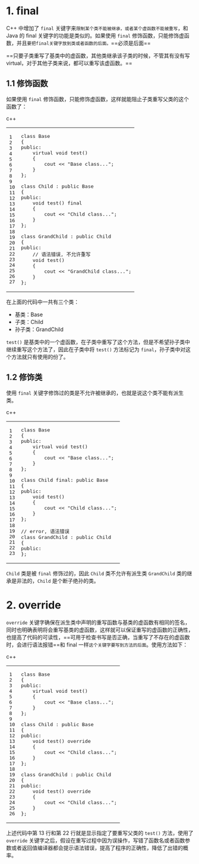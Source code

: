 # 1\. final

C++ 中增加了 `final` 关键字来`限制某个类不能被继承，或者某个虚函数不能被重写`，和 Java 的 final 关键字的功能是类似的。如果使用 `final` 修饰函数，只能修饰虚函数，并且`要把final关键字放到类或者函数的后面。`==必须是后面==

==只要子类重写了基类中的虚函数，其他类继承该子类的时候，不管其有没有写virtual，对于其他子类来说，都可以重写该虚函数。==

## 1.1 修饰函数

如果使用 `final` 修饰函数，只能修饰虚函数，这样就能阻止子类重写父类的这个函数了：

c++

<table><tbody><tr><td class="gutter"><pre><span class="line">1</span><br><span class="line">2</span><br><span class="line">3</span><br><span class="line">4</span><br><span class="line">5</span><br><span class="line">6</span><br><span class="line">7</span><br><span class="line">8</span><br><span class="line">9</span><br><span class="line">10</span><br><span class="line">11</span><br><span class="line">12</span><br><span class="line">13</span><br><span class="line">14</span><br><span class="line">15</span><br><span class="line">16</span><br><span class="line">17</span><br><span class="line">18</span><br><span class="line">19</span><br><span class="line">20</span><br><span class="line">21</span><br><span class="line">22</span><br><span class="line">23</span><br><span class="line">24</span><br><span class="line">25</span><br><span class="line">26</span><br><span class="line">27</span><br></pre></td><td class="code"><pre><span class="line"><span class="keyword">class</span> <span class="title class_">Base</span></span><br><span class="line">{</span><br><span class="line"><span class="keyword">public</span>:</span><br><span class="line">    <span class="function"><span class="keyword">virtual</span> <span class="type">void</span> <span class="title">test</span><span class="params">()</span></span></span><br><span class="line"><span class="function">    </span>{</span><br><span class="line">        cout &lt;&lt; <span class="string">"Base class..."</span>;</span><br><span class="line">    }</span><br><span class="line">};</span><br><span class="line"></span><br><span class="line"><span class="keyword">class</span> <span class="title class_">Child</span> : <span class="keyword">public</span> Base</span><br><span class="line">{</span><br><span class="line"><span class="keyword">public</span>:</span><br><span class="line">    <span class="function"><span class="type">void</span> <span class="title">test</span><span class="params">()</span> <span class="keyword">final</span></span></span><br><span class="line"><span class="function">    </span>{</span><br><span class="line">        cout &lt;&lt; <span class="string">"Child class..."</span>;</span><br><span class="line">    }</span><br><span class="line">};</span><br><span class="line"></span><br><span class="line"><span class="keyword">class</span> <span class="title class_">GrandChild</span> : <span class="keyword">public</span> Child</span><br><span class="line">{</span><br><span class="line"><span class="keyword">public</span>:</span><br><span class="line">    <span class="comment">// 语法错误, 不允许重写</span></span><br><span class="line">    <span class="function"><span class="type">void</span> <span class="title">test</span><span class="params">()</span></span></span><br><span class="line"><span class="function">    </span>{</span><br><span class="line">        cout &lt;&lt; <span class="string">"GrandChild class..."</span>;</span><br><span class="line">    }</span><br><span class="line">};</span><br></pre></td></tr></tbody></table>

在上面的代码中一共有三个类：

- 基类：Base
- 子类：Child
- 孙子类：GrandChild

`test()` 是基类中的一个虚函数，在子类中重写了这个方法，但是不希望孙子类中继续重写这个方法了，因此在子类中将 `test()` 方法标记为 `final`，孙子类中对这个方法就只有使用的份了。

## 1.2 修饰类

使用 `final` 关键字修饰过的类是不允许被继承的，也就是说这个类不能有派生类。

c++

<table><tbody><tr><td class="gutter"><pre><span class="line">1</span><br><span class="line">2</span><br><span class="line">3</span><br><span class="line">4</span><br><span class="line">5</span><br><span class="line">6</span><br><span class="line">7</span><br><span class="line">8</span><br><span class="line">9</span><br><span class="line">10</span><br><span class="line">11</span><br><span class="line">12</span><br><span class="line">13</span><br><span class="line">14</span><br><span class="line">15</span><br><span class="line">16</span><br><span class="line">17</span><br><span class="line">18</span><br><span class="line">19</span><br><span class="line">20</span><br><span class="line">21</span><br><span class="line">22</span><br><span class="line">23</span><br></pre></td><td class="code"><pre><span class="line"><span class="keyword">class</span> <span class="title class_">Base</span></span><br><span class="line">{</span><br><span class="line"><span class="keyword">public</span>:</span><br><span class="line">    <span class="function"><span class="keyword">virtual</span> <span class="type">void</span> <span class="title">test</span><span class="params">()</span></span></span><br><span class="line"><span class="function">    </span>{</span><br><span class="line">        cout &lt;&lt; <span class="string">"Base class..."</span>;</span><br><span class="line">    }</span><br><span class="line">};</span><br><span class="line"></span><br><span class="line"><span class="keyword">class</span> <span class="title class_">Child</span> <span class="keyword">final</span>: <span class="keyword">public</span> Base</span><br><span class="line">{</span><br><span class="line"><span class="keyword">public</span>:</span><br><span class="line">    <span class="function"><span class="type">void</span> <span class="title">test</span><span class="params">()</span></span></span><br><span class="line"><span class="function">    </span>{</span><br><span class="line">        cout &lt;&lt; <span class="string">"Child class..."</span>;</span><br><span class="line">    }</span><br><span class="line">};</span><br><span class="line"></span><br><span class="line"><span class="comment">// error, 语法错误</span></span><br><span class="line"><span class="keyword">class</span> <span class="title class_">GrandChild</span> : <span class="keyword">public</span> Child</span><br><span class="line">{</span><br><span class="line"><span class="keyword">public</span>:</span><br><span class="line">};</span><br></pre></td></tr></tbody></table>

`Child` 类是被 `final` 修饰过的，因此 `Child` 类不允许有派生类 `GrandChild` 类的继承是非法的，`Child` 是个断子绝孙的类。

# 2\. override

`override` 关键字确保在派生类中声明的重写函数与基类的虚函数有相同的签名，同时也明确表明将会重写基类的虚函数，这样就可以保证重写的虚函数的正确性，也提高了代码的可读性，==可用于检查书写是否正确，当重写了不存在的虚函数时，会进行语法报错==和 final 一样`这个关键字要写到方法的后面`。使用方法如下：

c++

<table><tbody><tr><td class="gutter"><pre><span class="line">1</span><br><span class="line">2</span><br><span class="line">3</span><br><span class="line">4</span><br><span class="line">5</span><br><span class="line">6</span><br><span class="line">7</span><br><span class="line">8</span><br><span class="line">9</span><br><span class="line">10</span><br><span class="line">11</span><br><span class="line">12</span><br><span class="line">13</span><br><span class="line">14</span><br><span class="line">15</span><br><span class="line">16</span><br><span class="line">17</span><br><span class="line">18</span><br><span class="line">19</span><br><span class="line">20</span><br><span class="line">21</span><br><span class="line">22</span><br><span class="line">23</span><br><span class="line">24</span><br><span class="line">25</span><br><span class="line">26</span><br></pre></td><td class="code"><pre><span class="line"><span class="keyword">class</span> <span class="title class_">Base</span></span><br><span class="line">{</span><br><span class="line"><span class="keyword">public</span>:</span><br><span class="line">    <span class="function"><span class="keyword">virtual</span> <span class="type">void</span> <span class="title">test</span><span class="params">()</span></span></span><br><span class="line"><span class="function">    </span>{</span><br><span class="line">        cout &lt;&lt; <span class="string">"Base class..."</span>;</span><br><span class="line">    }</span><br><span class="line">};</span><br><span class="line"></span><br><span class="line"><span class="keyword">class</span> <span class="title class_">Child</span> : <span class="keyword">public</span> Base</span><br><span class="line">{</span><br><span class="line"><span class="keyword">public</span>:</span><br><span class="line">    <span class="function"><span class="type">void</span> <span class="title">test</span><span class="params">()</span> <span class="keyword">override</span></span></span><br><span class="line"><span class="function">    </span>{</span><br><span class="line">        cout &lt;&lt; <span class="string">"Child class..."</span>;</span><br><span class="line">    }</span><br><span class="line">};</span><br><span class="line"></span><br><span class="line"><span class="keyword">class</span> <span class="title class_">GrandChild</span> : <span class="keyword">public</span> Child</span><br><span class="line">{</span><br><span class="line"><span class="keyword">public</span>:</span><br><span class="line">    <span class="function"><span class="type">void</span> <span class="title">test</span><span class="params">()</span> <span class="keyword">override</span></span></span><br><span class="line"><span class="function">    </span>{</span><br><span class="line">        cout &lt;&lt; <span class="string">"Child class..."</span>;</span><br><span class="line">    }</span><br><span class="line">};</span><br></pre></td></tr></tbody></table>

上述代码中第 13 行和第 22 行就是显示指定了要重写父类的 `test()` 方法，使用了 `override` 关键字之后，假设在重写过程中因为误操作，写错了函数名或者函数参数或者返回值编译器都会提示语法错误，提高了程序的正确性，降低了出错的概率。